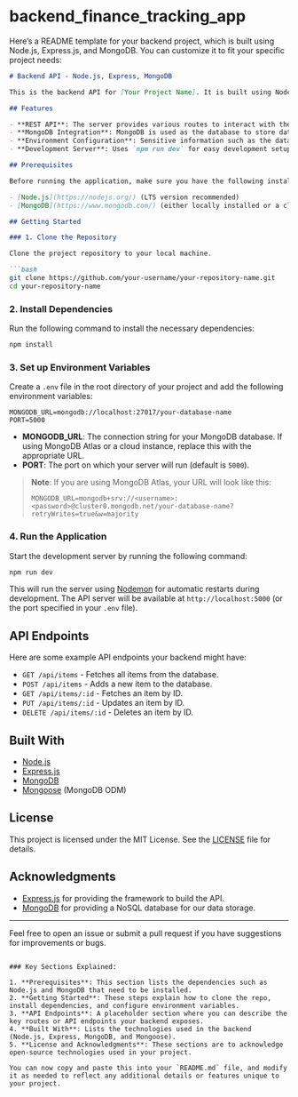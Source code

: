 ﻿# backend_finance_tracking_app
Here’s a README template for your backend project, which is built using Node.js, Express.js, and MongoDB. You can customize it to fit your specific project needs:

```markdown
# Backend API - Node.js, Express, MongoDB

This is the backend API for [Your Project Name]. It is built using Node.js, Express.js, and MongoDB to handle server-side operations, including database connections and API routes.

## Features

- **REST API**: The server provides various routes to interact with the data.
- **MongoDB Integration**: MongoDB is used as the database to store data.
- **Environment Configuration**: Sensitive information such as the database URL and port are stored in an `.env` file.
- **Development Server**: Uses `npm run dev` for easy development setup and live reloading.

## Prerequisites

Before running the application, make sure you have the following installed:

- [Node.js](https://nodejs.org/) (LTS version recommended)
- [MongoDB](https://www.mongodb.com/) (either locally installed or a cloud database like MongoDB Atlas)

## Getting Started

### 1. Clone the Repository

Clone the project repository to your local machine.

```bash
git clone https://github.com/your-username/your-repository-name.git
cd your-repository-name
```

### 2. Install Dependencies

Run the following command to install the necessary dependencies:

```bash
npm install
```

### 3. Set up Environment Variables

Create a `.env` file in the root directory of your project and add the following environment variables:

```env
MONGODB_URL=mongodb://localhost:27017/your-database-name
PORT=5000
```

- **MONGODB_URL**: The connection string for your MongoDB database. If using MongoDB Atlas or a cloud instance, replace this with the appropriate URL.
- **PORT**: The port on which your server will run (default is `5000`).

> **Note**: If you are using MongoDB Atlas, your URL will look like this:
> ```env
> MONGODB_URL=mongodb+srv://<username>:<password>@cluster0.mongodb.net/your-database-name?retryWrites=true&w=majority
> ```

### 4. Run the Application

Start the development server by running the following command:

```bash
npm run dev
```

This will run the server using [Nodemon](https://www.npmjs.com/package/nodemon) for automatic restarts during development. The API server will be available at `http://localhost:5000` (or the port specified in your `.env` file).

## API Endpoints

Here are some example API endpoints your backend might have:

- `GET /api/items` - Fetches all items from the database.
- `POST /api/items` - Adds a new item to the database.
- `GET /api/items/:id` - Fetches an item by ID.
- `PUT /api/items/:id` - Updates an item by ID.
- `DELETE /api/items/:id` - Deletes an item by ID.

## Built With

- [Node.js](https://nodejs.org/)
- [Express.js](https://expressjs.com/)
- [MongoDB](https://www.mongodb.com/)
- [Mongoose](https://mongoosejs.com/) (MongoDB ODM)

## License

This project is licensed under the MIT License. See the [LICENSE](LICENSE) file for details.

## Acknowledgments

- [Express.js](https://expressjs.com/) for providing the framework to build the API.
- [MongoDB](https://www.mongodb.com/) for providing a NoSQL database for our data storage.

---

Feel free to open an issue or submit a pull request if you have suggestions for improvements or bugs.
```

### Key Sections Explained:

1. **Prerequisites**: This section lists the dependencies such as Node.js and MongoDB that need to be installed.
2. **Getting Started**: These steps explain how to clone the repo, install dependencies, and configure environment variables.
3. **API Endpoints**: A placeholder section where you can describe the key routes or API endpoints your backend exposes.
4. **Built With**: Lists the technologies used in the backend (Node.js, Express, MongoDB, and Mongoose).
5. **License and Acknowledgments**: These sections are to acknowledge open-source technologies used in your project.

You can now copy and paste this into your `README.md` file, and modify it as needed to reflect any additional details or features unique to your project.
